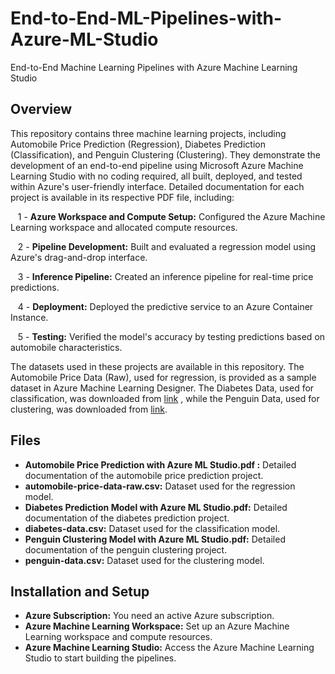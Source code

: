 # End-to-End-ML-Pipelines-with-Azure-ML-Studio
End-to-End Machine Learning Pipelines with Azure Machine Learning Studio

## Overview

This repository contains three machine learning projects, including Automobile Price Prediction (Regression), Diabetes Prediction (Classification), and Penguin Clustering (Clustering). They demonstrate the development of an end-to-end pipeline using Microsoft Azure Machine Learning Studio with no coding required, all built, deployed, and tested within Azure's user-friendly interface. Detailed documentation for each project is available in its respective PDF file, including:

&nbsp;&nbsp; 1 - **Azure Workspace and Compute Setup:** Configured the Azure Machine Learning workspace and allocated compute resources.

&nbsp;&nbsp; 2 - **Pipeline Development:** Built and evaluated a regression model using Azure's drag-and-drop interface.

&nbsp;&nbsp; 3 - **Inference Pipeline:** Created an inference pipeline for real-time price predictions.

&nbsp;&nbsp; 4 - **Deployment:** Deployed the predictive service to an Azure Container Instance.

&nbsp;&nbsp; 5 - **Testing:** Verified the model's accuracy by testing predictions based on automobile characteristics.

The datasets used in these projects are available in this repository. The Automobile Price Data (Raw), used for regression, is provided as a sample dataset in Azure Machine Learning Designer. The Diabetes Data, used for classification, was downloaded from [link](https://media.githubusercontent.com/media/microsoft/MLOps/master/examples/AzureML-Primers/data/diabetes.csv) , while the Penguin Data, used for clustering, was downloaded from [link](https://raw.githubusercontent.com/MicrosoftDocs/ml-basics/master/data/penguins.csv). 

## Files

- **Automobile Price Prediction with Azure ML Studio.pdf :** Detailed documentation of the automobile price prediction project.
- **automobile-price-data-raw.csv:** Dataset used for the regression model.
- **Diabetes Prediction Model with Azure ML Studio.pdf:** Detailed documentation of the diabetes prediction project.
- **diabetes-data.csv:** Dataset used for the classification model.
- **Penguin Clustering Model with Azure ML Studio.pdf:** Detailed documentation of the penguin clustering project.
- **penguin-data.csv:** Dataset used for the clustering model.

## Installation and Setup

- **Azure Subscription:** You need an active Azure subscription.
- **Azure Machine Learning Workspace:** Set up an Azure Machine Learning workspace and compute resources.
- **Azure Machine Learning Studio:** Access the Azure Machine Learning Studio to start building the pipelines.

  
